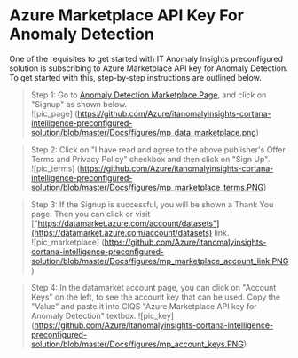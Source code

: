 Azure Marketplace API Key For Anomaly Detection 
===============================================

One of the requisites to get started with IT Anomaly Insights preconfigured solution is subscribing to Azure Marketplace API key for Anomaly Detection.
To get started with this, step-by-step instructions are outlined below.

> Step 1: Go to [Anomaly Detection Marketplace Page](https://datamarket.azure.com/dataset/aml_labs/anomalydetection), and click on "Signup" as shown below.<br/> ![pic_page] (https://github.com/Azure/itanomalyinsights-cortana-intelligence-preconfigured-solution/blob/master/Docs/figures/mp_data_marketplace.png)


> Step 2: Click on "I have read and agree to the above publisher's Offer Terms and Privacy Policy" checkbox and then click on "Sign Up". <br/> ![pic_terms] (https://github.com/Azure/itanomalyinsights-cortana-intelligence-preconfigured-solution/blob/master/Docs/figures/mp_marketplace_terms.PNG)

> Step 3: If the Signup is successful, you will be shown a Thank You page. Then you can click or visit ["https://datamarket.azure.com/account/datasets"](https://datamarket.azure.com/account/datasets) link. <br/>
![pic_marketplace] (https://github.com/Azure/itanomalyinsights-cortana-intelligence-preconfigured-solution/blob/master/Docs/figures/mp_marketplace_account_link.PNG)

> Step 4: In the datamarket account page, you can click on "Account Keys" on the left, to see the account key that can be used. Copy the "Value" and paste it into CIQS "Azure Marketplace API key for Anomaly Detection" textbox.
![pic_key] (https://github.com/Azure/itanomalyinsights-cortana-intelligence-preconfigured-solution/blob/master/Docs/figures/mp_account_keys.PNG)
